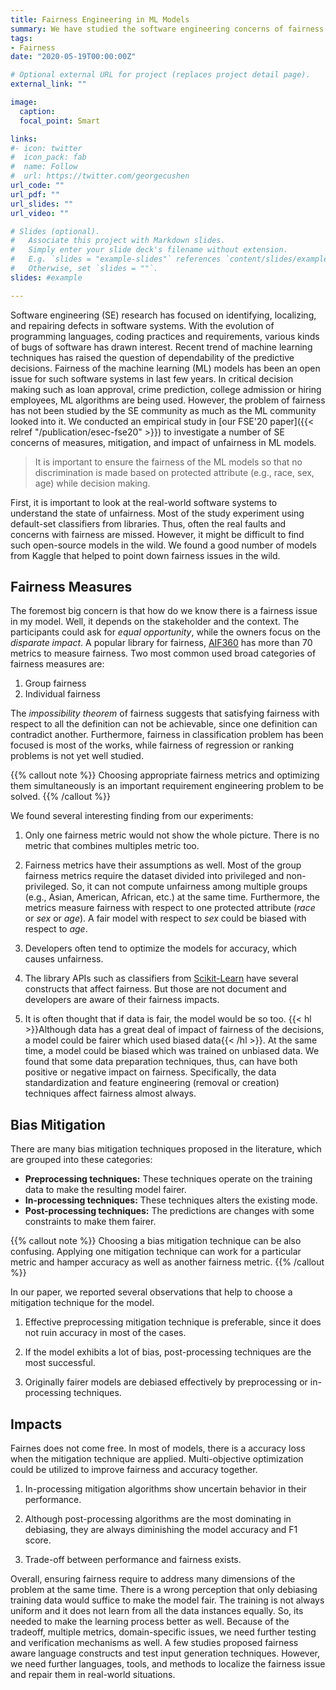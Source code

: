 ```yaml
---
title: Fairness Engineering in ML Models
summary: We have studied the software engineering concerns of fairness in real-world machine learning models.
tags:
- Fairness
date: "2020-05-19T00:00:00Z"

# Optional external URL for project (replaces project detail page).
external_link: ""

image:
  caption:
  focal_point: Smart

links:
#- icon: twitter
#  icon_pack: fab
#  name: Follow
#  url: https://twitter.com/georgecushen
url_code: ""
url_pdf: ""
url_slides: ""
url_video: ""

# Slides (optional).
#   Associate this project with Markdown slides.
#   Simply enter your slide deck's filename without extension.
#   E.g. `slides = "example-slides"` references `content/slides/example-slides.md`.
#   Otherwise, set `slides = ""`.
slides: #example

---
```


Software engineering (SE) research has focused on identifying, localizing, and repairing defects in software systems. With the evolution of programming languages, coding practices and requirements, various kinds of bugs of software has drawn interest. Recent trend of machine learning techniques has raised the question of dependability of the predictive decisions. Fairness of the machine learning (ML) models has been an open issue for such software systems in last few years. In critical decision making such as loan approval, crime prediction, college admission or hiring employees, ML algorithms are being used. However, the problem of fairness has not been studied by the SE community as much as the ML community looked into it. We conducted an empirical study in [our FSE'20 paper]({{< relref "/publication/esec-fse20" >}}) to investigate a number of SE concerns of measures, mitigation, and impact of unfairness in ML models.

> It is important to ensure the fairness of the ML models so that no discrimination is made based on protected attribute (e.g., race, sex, age) while decision making.

First, it is important to look at the real-world software systems to understand the state of unfairness. Most of the study experiment using default-set classifiers from libraries. Thus, often the real faults and concerns with fairness are missed. However, it might be difficult to find such open-source models in the wild. We found a good number of models from Kaggle that helped to point down fairness issues in the wild.


## Fairness Measures

The foremost big concern is that how do we know there is a fairness issue in my model. Well, it depends on the stakeholder and the context. The participants could ask for *equal opportunity*, while the owners focus on the *disparate impact*. A popular library for fairness, [AIF360](https://aif360.readthedocs.io/en/latest/#) has more than 70 metrics to measure fairness. Two most common used broad categories of fairness measures are:

1. Group fairness
2. Individual fairness

The *impossibility theorem* of fairness suggests that satisfying fairness with respect to all the definition can not be achievable, since one definition can contradict another. Furthermore, fairness in classification problem has been focused is most of the works, while fairness of regression or ranking problems is not yet well studied.


{{% callout note %}}
Choosing appropriate fairness metrics and optimizing them simultaneously is an important requirement engineering problem to be solved.
{{% /callout %}}

We found several interesting finding from our experiments:

1. Only one fairness metric would not show the whole picture. There is no metric that combines multiples metric too.

2. Fairness metrics have their assumptions as well. Most of the group fairness metrics require the dataset divided into privileged and non-privileged. So, it can not compute unfairness among multiple groups (e.g., Asian, American, African, etc.) at the same time. Furthermore, the metrics measure fairness with respect to one protected attribute (*race* or *sex* or *age*). A fair model with respect to *sex* could be biased with respect to *age*.

2. Developers often tend to optimize the models for accuracy, which causes unfairness.

3. The library APIs such as classifiers from [Scikit-Learn](https://scikit-learn.org/stable/modules/classes.html) have several constructs that affect fairness. But those are not document and developers are aware of their fairness impacts.

4. It is often thought that if data is fair, the model would be so too. {{< hl >}}Although data has a great deal of impact of fairness of the decisions, a model could be fairer which used biased data{{< /hl >}}. At the same time, a model could be biased which was trained on unbiased data. We found that some data preparation techniques, thus, can have both positive or negative impact on fairness. Specifically, the data standardization and feature engineering (removal or creation) techniques affect fairness almost always.

## Bias Mitigation

There are many bias mitigation techniques proposed in the literature, which are grouped into these categories:
<!-- {style="color: red"} -->

- **Preprocessing techniques:** These techniques operate on the training data to make the resulting model fairer.
- **In-processing techniques:** These techniques alters the existing mode.
- **Post-processing techniques:** The predictions are changes with some constraints to make them fairer.

{{% callout note %}}
Choosing a bias mitigation technique can be also confusing. Applying one mitigation technique can work for a particular metric and hamper accuracy as well as another fairness metric.
{{% /callout %}}

In our paper, we reported several observations that help to choose a mitigation technique for the model.

1. Effective preprocessing mitigation technique is preferable, since it does not ruin accuracy in most of the cases.

2. If the model exhibits a lot of bias, post-processing techniques are the most successful.

3. Originally fairer models are debiased effectively by preprocessing or in-processing
techniques.

## Impacts
Fairnes does not come free. In most of models, there is a accuracy loss when the mitigation technique are applied. Multi-objective optimization could be utilized to improve fairness and accuracy together.

1. In-processing mitigation algorithms show uncertain behavior in their performance.

2. Although post-processing algorithms are the most dominating in debiasing, they are always diminishing the model accuracy and F1 score.

3. Trade-off between performance and fairness exists.

Overall, ensuring fairness require to address many dimensions of the problem at the same time. There is a wrong perception that only debiasing training data would suffice to make the model fair. The training is not always uniform and it does not learn from all the data instances equally. So, its needed to make the learning process better as well. Because of the tradeoff, multiple metrics, domain-specific issues, we need further testing and verification mechanisms as well. A few studies proposed fairness aware language constructs and test input generation techniques. However, we need further languages, tools, and methods to localize the fairness issue and repair them in real-world situations.
